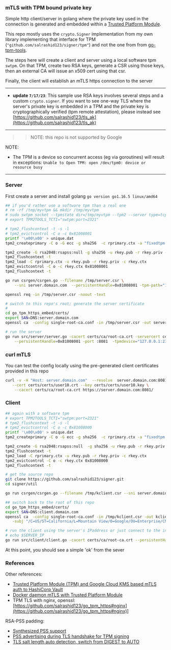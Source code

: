 ### mTLS with TPM bound private key

Simple http client/server in golang where the private key used in the connection is generated and embedded within a [Trusted Platform Module](https://trustedcomputinggroup.org/resource/trusted-platform-module-tpm-summary/).

This repo mostly uses the `crypto.Signer` implementation from my own library implementing that interface for TPM (`"github.com/salrashid123/signer/tpm"`) and not the one from  from [go-tpm-tools](https://godoc.org/github.com/google/go-tpm-tools/tpm2tools#Key.GetSigner). 

The steps here will create a client and server using a local software tpm `swtpm`. On that TPM, create two RSA keys, generate a CSR using those keys, then an external CA will issue an x509 cert using that csr.

Finally, the client will establish an mTLS https connection to the server

---

* **update `7/17/23`**:  This sample use RSA keys involves several steps and a custom `crypto.signer`.   If you want to see one-way TLS where the server's private key is embedded in a TPM and the private key is cryptographically verified (tpm remote attestation), please instead see [https://github.com/salrashid123/tls_ak](https://github.com/salrashid123/tls_ak)

---

>> NOTE: this repo is not supported by Google


NOTE:

- The TPM is a device so concurrent access (eg via goroutines) will result in exceptions:
  `Unable to Open TPM: open /dev/tpm0: device or resource busy`

---
### Server

First create a server and install golang `go version go1.16.5 linux/amd64`

```bash
## if you'd rather use a software tpm than a real one
# rm -rf /tmp/myvtpm && mkdir /tmp/myvtpm
# sudo swtpm socket --tpmstate dir=/tmp/myvtpm --tpm2 --server type=tcp,port=2321 --ctrl type=tcp,port=2322 --flags not-need-init,startup-clear
# export TPM2TOOLS_TCTI="swtpm:port=2321" 

# tpm2_flushcontext -t -s -l
# tpm2_evictcontrol -C o -c 0x81008001
printf '\x00\x00' > unique.dat
tpm2_createprimary -C o -G ecc -g sha256  -c rprimary.ctx -a "fixedtpm|fixedparent|sensitivedataorigin|userwithauth|noda|restricted|decrypt" -u unique.dat

tpm2_create -G rsa2048:rsapss:null -g sha256 -u rkey.pub -r rkey.priv -C rprimary.ctx
tpm2_flushcontext -t
tpm2_load -C rprimary.ctx -u rkey.pub -r rkey.priv -c rkey.ctx
tpm2_evictcontrol -C o -c rkey.ctx 0x81008001
tpm2_flushcontext -t

go run csrgen/csrgen.go --filename /tmp/server.csr \
    --sni server.domain.com  --persistentHandle=0x81008001 -tpm-path="127.0.0.1:2321"

openssl req -in /tmp/server.csr -noout -text

# switch to this repo's root; generate the server certificate 
# 
cd go_tpm_https_embed/certs/
export SAN=DNS:server.domain.com
openssl ca  -config single-root-ca.conf -in /tmp/server.csr -out server.crt  -subj "/C=US/ST=California/L=Mountain View/O=Google/OU=Enterprise/CN=server.domain.com"  -extensions server_ext 

# run the server
go run src/server/server.go -cacert certs/ca/root-ca.crt -servercert certs/server.crt \
    --persistentHandle=0x81008001 -port :8081  -tpmdevice="127.0.0.1:2321"
```

### curl mTLS

You can test the config locally using the pre-generated client certificates provided in this repo


```bash
curl -v -H "Host: server.domain.com"  --resolve  server.domain.com:8081:127.0.0.1 \
   --cert certs/certs/user10.crt --key certs/certs/user10.key \
    --cacert certs/ca/root-ca.crt https://server.domain.com:8081/
```

### Client

```bash
## again with a software tpm
# export TPM2TOOLS_TCTI="swtpm:port=2321" 
# tpm2_flushcontext -t -s -l
# tpm2_evictcontrol -C o -c 0x81008000
printf '\x00\x00' > unique.dat
tpm2_createprimary -C o -G ecc -g sha256  -c rprimary.ctx -a "fixedtpm|fixedparent|sensitivedataorigin|userwithauth|noda|restricted|decrypt" -u unique.dat

tpm2_create -G rsa2048:rsapss:null  -g sha256 -u rkey.pub -r rkey.priv -C rprimary.ctx
tpm2_flushcontext -t
tpm2_load -C rprimary.ctx -u rkey.pub -r rkey.priv -c rkey.ctx
tpm2_evictcontrol -C o -c rkey.ctx 0x81008000
tpm2_flushcontext -t

# get the source repo
git clone https://github.com/salrashid123/signer.git
cd signer/util

go run csrgen/csrgen.go --filename /tmp/kclient.csr --sni server.domain.com  --persistentHandle=0x81008000 -tpm-path="127.0.0.1:2321"

## switch back to the root of this repo
cd go_tpm_https_embed/certs/
export SAN=DNS:client.domain.com
openssl ca  -config single-root-ca.conf -in /tmp/kclient.csr -out kclient.crt  \
   -subj "/C=US/ST=California/L=Mountain View/O=Google/OU=Enterprise/CN=client.domain.com"  -extensions client_reqext

# run the client using the server's IPaddress or just connect to the internal dns alias
# echo $SERVER_IP
go run src/client/client.go -cacert certs/ca/root-ca.crt --persistentHandle=0x81008000 --address localhost -tpm-path="127.0.0.1:2321"
```

At this point, you should see a simple 'ok' from the sever

### References

Other references:

- [Trusted Platform Module (TPM) and Google Cloud KMS based mTLS auth to HashiCorp Vault](https://github.com/salrashid123/vault_mtls_tpm)
- [Docker daemon mTLS with Trusted Platform Module](https://github.com/salrashid123/docker_daemon_tpm)
- TPM TLS with nginx, openssl:  [https://github.com/salrashid123/go_tpm_https#nginx](https://github.com/salrashid123/go_tpm_https#nginx)]

RSA-PSS padding:
- [Synthesized PSS support](https://github.com/tpm2-software/tpm2-pkcs11/issues/417)
- [PSS advertising during TLS handshake for TPM signing ](https://chromium-review.googlesource.com/c/chromium/src/+/2984231)
- [TLS salt length auto detection, switch from DIGEST to AUTO](http://openssl.6102.n7.nabble.com/RFC-TLS-salt-length-auto-detection-switch-from-DIGEST-to-AUTO-td78057.html)
